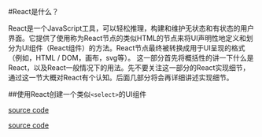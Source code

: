 #React是什么？

React是一个JavaScript工具，可以轻松推理，构建和维护无状态和有状态的用户界面。它提供了使用称为React节点的类似HTML的节点来将UI声明性地定义和划分为UI组件（React组件）的方法。React节点最终被转换成用于UI呈现的格式（例如，HTML / DOM，画布，svg等）。
这一部分首先将概括性的讲一下什么是React，以及React一般情况下的用法。先不要关注这一部分的React实现细节，通过这一节大概对React有个认知。后面几部分将会再详细讲述实现细节。

##使用React创建一个类似`<select>`的UI组件


[source code](https://jsfiddle.net/codylindley/s2pxp36L/embed/html,result/)



[source code](https://jsfiddle.net/codylindley/zp86ez31/embed/js,html,result/)
<script async src="//jsfiddle.net/codylindley/zp86ez31/embed/js,html,result/"></script>
